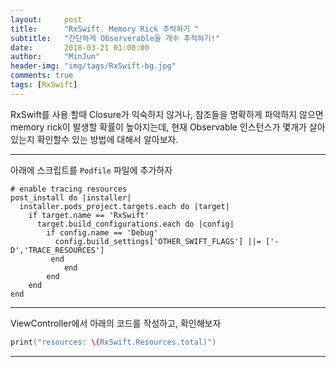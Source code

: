 ```yaml
---
layout:     post
title:      "RxSwift. Memory Rick 추적하기 "
subtitle:   "간단하게 Observerable들 개수 추적하기!"
date:       2018-03-21 01:00:00
author:     "MinJun"
header-img: "img/tags/RxSwift-bg.jpg"
comments: true 
tags: [RxSwift]
---
```


RxSwift를 사용 할때 Closure가 익숙하지 않거나, 참조들을 명확하게 파악하지 않으면 memory rick이 발생할 확률이 높아지는데, 현재 Observable 인스턴스가 몇개가 살아 있는지 확인할수 있는 방법에 대해서 알아보자.

---

아래에 스크립트를 `Podfile` 파일에 추가하자

```vi
# enable tracing resources
post_install do |installer|
  installer.pods_project.targets.each do |target|
    if target.name == 'RxSwift'
      target.build_configurations.each do |config|
        if config.name == 'Debug'
          config.build_settings['OTHER_SWIFT_FLAGS'] ||= ['-D','TRACE_RESOURCES']
   	     end
			end 
		end
	end 
end
```

---

ViewController에서 아래의 코드를 작성하고, 확인해보자 

```swift
print("resources: \(RxSwift.Resources.total)")
```

---

